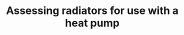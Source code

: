 ---
layout: link
link_url: https://www.heatgeek.com/do-i-need-to-upgrade-my-radiators-for-a-heat-pump/
title: Assessing radiators for use with a heat pump
source: HeatGeek 
card: Replace your boiler with a heat pump
card_number: 
---